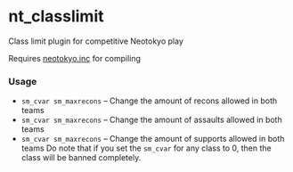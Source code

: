 # nt_classlimit
Class limit plugin for competitive Neotokyo play

Requires [neotokyo.inc](https://github.com/softashell/sourcemod-nt-include/) for compiling

### Usage
* `sm_cvar sm_maxrecons` – Change the amount of recons allowed in both teams 
* `sm_cvar sm_maxrecons` – Change the amount of assaults allowed in both teams
* `sm_cvar sm_maxrecons` – Change the amount of supports allowed in both teams
Do note that if you set the `sm_cvar` for any class to 0, then the class will be banned completely.
